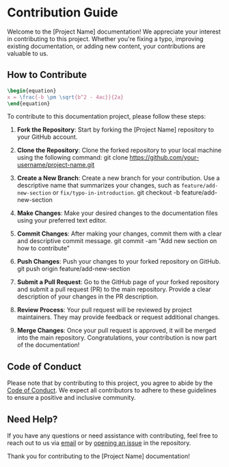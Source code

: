 # Contribution Guide

Welcome to the [Project Name] documentation! We appreciate your interest in contributing to this project. Whether you're fixing a typo, improving existing documentation, or adding new content, your contributions are valuable to us.

## How to Contribute

```tex
\begin{equation}
x = \frac{-b \pm \sqrt{b^2 - 4ac}}{2a}
\end{equation}
```

To contribute to this documentation project, please follow these steps:

1. **Fork the Repository**: Start by forking the [Project Name] repository to your GitHub account.

2. **Clone the Repository**: Clone the forked repository to your local machine using the following command:
   git clone https://github.com/your-username/project-name.git 

3. **Create a New Branch**: Create a new branch for your contribution. Use a descriptive name that summarizes your changes, such as `feature/add-new-section` or `fix/typo-in-introduction`.
   git checkout -b feature/add-new-section

4. **Make Changes**: Make your desired changes to the documentation files using your preferred text editor.

5. **Commit Changes**: After making your changes, commit them with a clear and descriptive commit message.
   git commit -am "Add new section on how to contribute"

6. **Push Changes**: Push your changes to your forked repository on GitHub.
   git push origin feature/add-new-section

7. **Submit a Pull Request**: Go to the GitHub page of your forked repository and submit a pull request (PR) to the main repository. Provide a clear description of your changes in the PR description.

8. **Review Process**: Your pull request will be reviewed by project maintainers. They may provide feedback or request additional changes.

9. **Merge Changes**: Once your pull request is approved, it will be merged into the main repository. Congratulations, your contribution is now part of the documentation!

## Code of Conduct

Please note that by contributing to this project, you agree to abide by the [Code of Conduct](link-to-code-of-conduct.md). We expect all contributors to adhere to these guidelines to ensure a positive and inclusive community.

## Need Help?

If you have any questions or need assistance with contributing, feel free to reach out to us via [email](mailto:project@example.com) or by [opening an issue](link-to-issue-tracker) in the repository.

Thank you for contributing to the [Project Name] documentation!